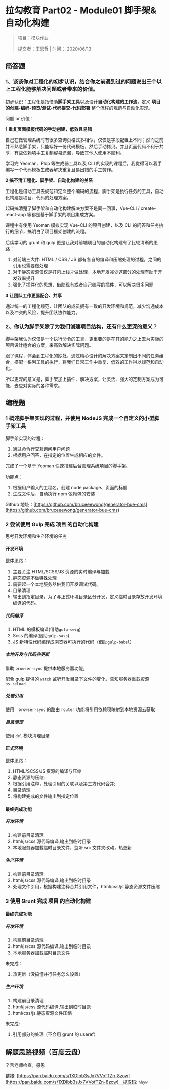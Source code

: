 # 拉勾教育 Part02 - Module01 脚手架&自动化构建 

> 项目：模块作业
>
> 提交者：王思哲 | 时间： 2020/06/13

## 简答题

### 1、谈谈你对工程化的初步认识，结合你之前遇到过的问题说出三个以上工程化能够解决问题或者带来的价值。

初步认识：工程化是指借助**脚手架工具**以及设计**自动化构建的工作流**，定义 **项目的创建-编码-预览/测试-代码提交-代码部署** 整个流程的规范与自动化实现。

问题 or 价值：

**1 重复页面模板代码的手动创建，低效且易错**

自己在做管理系统时有很多查询页格式多相似，仅仅是字段配置上不同；然而之前并不熟悉脚手架，只能写好一份代码模板，然后手动拷贝。并且页面代码不利于共享，有些依赖项手工复制容易遗漏，导致其他人使用不顺利。

学习完 Yeoman、Plop 等生成器工具以及 CLI 的实现的课程后，我觉得可以着手编写一个代码模板生成器解决重复且易出错的手工劳作。

**2 搞不清工程化、脚手架、自动化构建的关系**

工程化是借助工具去规范和定义整个编码的流程，脚手架是执行任务的工具，自动化构建是项目、代码的处理方案。

起码搞清楚了脚手架和自动化构建解决方案不是同一回事，Vue-CLI / create-react-app 等都是基于脚手架的项目集成方案。

课程中有使用 Yeoman 模拟实现 Vue-CLI 的项目创建，以及 CLI 的问答和任务执行的细节，搞明白了项目框架创建的流程。

后续学习的 grunt 和 gulp 更是让我对前端项目的自动化构建有了比较清晰的思路：

1. 对前端三大件: HTML / CSS / JS 都有各自的编译和压缩处理的过程，之间的引用也需要做处理
2. 对于静态资源仅仅是打包上线才做处理，本地开发减少这部分的处理有助于开发效率提升
3. 强化了插件化的思想，借助现有或者自己编写的插件，可以解决很多问题

**3 让团队工作更易配合、共享**

通过统一的工程化规范，让团队的成员拥有一致的开发环境和规范，减少沟通成本以及冲突的风险，提升团队协作能力。

### 2、你认为脚手架除了为我们创建项目结构，还有什么更深的意义？

脚手架我认为仅仅是一个执行命令的工具，更重要的是在其的能力之上去为实际的项目设计适合的方案，来高效解决实际问题。

跟了课程，体会到工程化的妙处，通过精心设计的解决方案来定制出不同的任务组合，搭配一系列工具的执行，将我们日常工作中重复、低效的工作得以规范和自动化。

所以更深的意义是，脚手架加上插件、解决方案，让灵活、强大的定制方案成为可能，去应对实际的各种需求。

## 编程题

### 1 概述脚手架实现的过程，并使用 NodeJS 完成一个自定义的小型脚手架工具

脚手架实现的过程：

1. 通过命令行交互询问用户问题
2. 根据用户回答，在指定的位置生成相应的文件。

完成了一个基于 Yeoman 快速搭建后台管理系统项目的脚手架。

功能点：

1. 根据用户输入的工程名，创建 node package、页面的标题
2. 生成文件后，自动执行 npm 依赖包的安装

Github 地址：[https://github.com/bruceeewong/generator-bue-cms](https://github.com/bruceeewong/generator-bue-cms)

### 2 尝试使用 Gulp 完成 项目 的自动化构建

思考开发环境和生产环境的任务

#### 开发环境

整体思路：

1. 主要关注 HTML/SCSS/JS 资源的实时编译与加载
2. 静态资源不做特殊处理
3. 需要起一个本地服务器供我们开发调试代码。
4. 目录清理
5. 输出到指定目录，为了与正式环境目录区分开发，定义临时目录存放开发环境编译的代码。

##### 代码编译

1. HTML 的模板编译(借助`gulp-swig`)
2. Scss 的编译(借助`gulp-sass`)
3. JS 新特性代码编译成浏览器可执行的代码（借助`gulp-babel`）

##### 本地开发与代码热更新

借助 `browser-sync` 提供本地服务器功能;

配合 gulp 提供的 `watch` 监听开发目录下文件的变化，告知服务器重载资源 `bs.reload`

##### 处理引用

使用　`browser-sync` 的路由 `router` 功能将引用依赖项映射到本地资源去获取

##### 目录清理

使用 `del` 模块清理目录

#### 正式环境

整体思路：

1. HTML/SCSS/JS 资源的编译与压缩
2. 静态资源的压缩;
3. 根据引用注释，处理引用的关联以及第三方代码合并;
4. 目录清理
5. 将构建完成的文件输出到指定位置

#### 最终完成功能

##### 开发环境

1. 构建前目录清理
2. html/js/css 源代码编译,输出到临时目录
3. 本地服务器加载临时目录文件，监听 src 文件夹改动，热更新

##### 生产环境

1. 构建前目录清理
2. html/js/css 源代码编译,输出到临时目录
3. 处理文件引用，根据构建注释合并引用文件，html/css/js,静态资源文件压缩

### 3 使用 Grunt 完成 项目 的自动化构建

#### 最终完成功能

##### 开发环境

1. 构建前目录清理
2. html/js/css 源代码编译,输出到临时目录
3. 本地服务器加载临时目录文件

未完成：

1. 热更新（没搞懂并行任务怎么设置）

##### 生产环境

1. 构建前目录清理
2. html/js/css 源代码编译,输出到临时目录
3. html/css/js,静态资源文件压缩

未完成:

1. 引用部分的处理（不会用 grunt 的 useref）

## 解题思路视频（百度云盘）

辛苦老师检查，感恩

链接: [https://pan.baidu.com/s/1XDIbb3sJx7VVofTZn-8zow](https://pan.baidu.com/s/1XDIbb3sJx7VVofTZn-8zow)　提取码: `hhyw`
